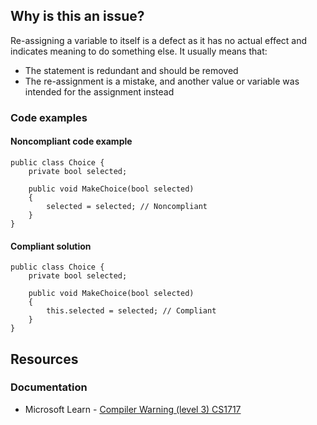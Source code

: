 ## Why is this an issue?

Re-assigning a variable to itself is a defect as it has no actual effect and indicates meaning to do something else. It usually means that:

-  The statement is redundant and should be removed
-  The re-assignment is a mistake, and another value or variable was intended for the assignment instead

### Code examples

#### Noncompliant code example

    public class Choice {
        private bool selected;
    
        public void MakeChoice(bool selected)
        {
            selected = selected; // Noncompliant
        }
    }

#### Compliant solution

    public class Choice {
        private bool selected;
    
        public void MakeChoice(bool selected)
        {
            this.selected = selected; // Compliant
        }
    }

## Resources

### Documentation

-  Microsoft Learn - [Compiler Warning (level 3) CS1717](https://learn.microsoft.com/en-us/dotnet/csharp/misc/cs1717)